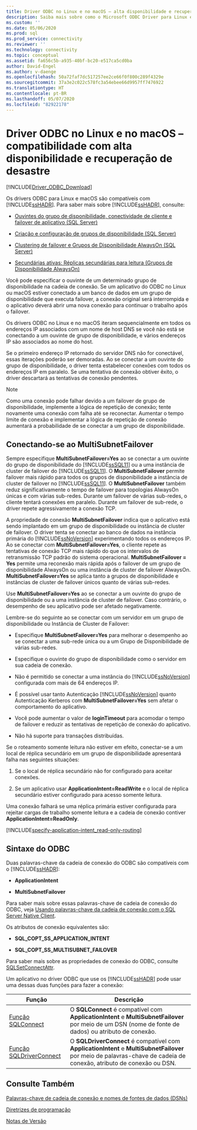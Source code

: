 ```yaml
---
title: Driver ODBC no Linux e no macOS – alta disponibilidade e recuperação de desastre
description: Saiba mais sobre como o Microsoft ODBC Driver para Linux e macOS é compatível com Grupos de Disponibilidade AlwaysOn.
ms.custom: ''
ms.date: 05/06/2020
ms.prod: sql
ms.prod_service: connectivity
ms.reviewer: ''
ms.technology: connectivity
ms.topic: conceptual
ms.assetid: fa656c5b-a935-40bf-bc20-e517ca5cd0ba
author: David-Engel
ms.author: v-daenge
ms.openlocfilehash: 50a72faf7dc517257ee2ce66f0f800c289f4329e
ms.sourcegitcommit: 37a3e2c022c578fc3a54ebee66d9957ff7476922
ms.translationtype: HT
ms.contentlocale: pt-BR
ms.lasthandoff: 05/07/2020
ms.locfileid: "82922178"
---
```

# <a name="odbc-driver-on-linux-and-macos-support-for-high-availability-and-disaster-recovery"></a>Driver ODBC no Linux e no macOS – compatibilidade com alta disponibilidade e recuperação de desastre
[!INCLUDE[Driver_ODBC_Download](../../../includes/driver_odbc_download.md)]

Os drivers ODBC para Linux e macOS são compatíveis com [!INCLUDE[ssHADR](../../../includes/sshadr_md.md)]. Para saber mais sobre [!INCLUDE[ssHADR](../../../includes/sshadr_md.md)], consulte:  
  
-   [Ouvintes do grupo de disponibilidade, conectividade de cliente e failover de aplicativo (SQL Server)](../../../database-engine/availability-groups/windows/listeners-client-connectivity-application-failover.md)  
  
-   [Criação e configuração de grupos de disponibilidade (SQL Server)](../../../database-engine/availability-groups/windows/creation-and-configuration-of-availability-groups-sql-server.md)  
  
-   [Clustering de failover e Grupos de Disponibilidade AlwaysOn (SQL Server)](../../../database-engine/availability-groups/windows/failover-clustering-and-always-on-availability-groups-sql-server.md)  
  
-   [Secundárias ativas: Réplicas secundárias para leitura (Grupos de Disponibilidade AlwaysOn)](../../../database-engine/availability-groups/windows/active-secondaries-readable-secondary-replicas-always-on-availability-groups.md)  
  
Você pode especificar o ouvinte de um determinado grupo de disponibilidade na cadeia de conexão. Se um aplicativo do ODBC no Linux ou macOS estiver conectado a um banco de dados em um grupo de disponibilidade que executa failover, a conexão original será interrompida e o aplicativo deverá abrir uma nova conexão para continuar o trabalho após o failover.

Os drivers ODBC no Linux e no macOS iteram sequencialmente em todos os endereços IP associados com um nome de host DNS se você não está se conectando a um ouvinte de grupo de disponibilidade, e vários endereços IP são associados ao nome do host.

Se o primeiro endereço IP retornado do servidor DNS não for conectável, essas iterações poderão ser demoradas. Ao se conectar a um ouvinte do grupo de disponibilidade, o driver tenta estabelecer conexões com todos os endereços IP em paralelo. Se uma tentativa de conexão obtiver êxito, o driver descartará as tentativas de conexão pendentes.

> [!NOTE]  
> Como uma conexão pode falhar devido a um failover de grupo de disponibilidade, implemente a lógica de repetição de conexão; tente novamente uma conexão com falha até se reconectar. Aumentar o tempo limite de conexão e implementar a lógica de repetição de conexão aumentará a probabilidade de se conectar a um grupo de disponibilidade.

## <a name="connecting-with-multisubnetfailover"></a>Conectando-se ao MultiSubnetFailover

Sempre especifique **MultiSubnetFailover=Yes** ao se conectar a um ouvinte do grupo de disponibilidade do [!INCLUDE[ssSQL11](../../../includes/sssql11-md.md)] ou a uma instância de cluster de failover do [!INCLUDE[ssSQL11](../../../includes/sssql11-md.md)]. O **MultiSubnetFailover** permite failover mais rápido para todos os grupos de disponibilidade a instância de cluster de failover no [!INCLUDE[ssSQL11](../../../includes/sssql11-md.md)]. O **MultiSubnetFailover** também reduz significativamente o tempo de failover para topologias AlwaysOn únicas e com várias sub-redes. Durante um failover de várias sub-redes, o cliente tentará conexões em paralelo. Durante um failover de sub-rede, o driver repete agressivamente a conexão TCP.

A propriedade de conexão **MultiSubnetFailover** indica que o aplicativo está sendo implantado em um grupo de disponibilidade ou instância de cluster de failover. O driver tenta se conectar ao banco de dados na instância primária do [!INCLUDE[ssNoVersion](../../../includes/ssnoversion-md.md)] experimentando todos os endereços IP. Ao se conectar com **MultiSubnetFailover=Yes**, o cliente repete as tentativas de conexão TCP mais rápido do que os intervalos de retransmissão TCP padrão do sistema operacional. **MultiSubnetFailover = Yes** permite uma reconexão mais rápida após o failover de um grupo de disponibilidade AlwaysOn ou uma instância de cluster de failover AlwaysOn. **MultiSubnetFailover=Yes** se aplica tanto a grupos de disponibilidade e instâncias de cluster de failover únicos quanto de várias sub-redes.  

Use **MultiSubnetFailover=Yes** ao se conectar a um ouvinte do grupo de disponibilidade ou a uma instância de cluster de failover. Caso contrário, o desempenho de seu aplicativo pode ser afetado negativamente.

Lembre-se do seguinte ao se conectar com um servidor em um grupo de disponibilidade ou Instância de Cluster de Failover:
  
-   Especifique **MultiSubnetFailover=Yes** para melhorar o desempenho ao se conectar a uma sub-rede única ou a um Grupo de Disponibilidade de várias sub-redes.

-   Especifique o ouvinte do grupo de disponibilidade como o servidor em sua cadeia de conexão.
  
-   Não é permitido se conectar a uma instância do [!INCLUDE[ssNoVersion](../../../includes/ssnoversion-md.md)] configurada com mais de 64 endereços IP.

-   É possível usar tanto Autenticação [!INCLUDE[ssNoVersion](../../../includes/ssnoversion-md.md)] quanto Autenticação Kerberos com **MultiSubnetFailover=Yes** sem afetar o comportamento do aplicativo.

-   Você pode aumentar o valor de **loginTimeout** para acomodar o tempo de failover e reduzir as tentativas de repetição de conexão do aplicativo.

-   Não há suporte para transações distribuídas.  
  
Se o roteamento somente leitura não estiver em efeito, conectar-se a um local de réplica secundário em um grupo de disponibilidade apresentará falha nas seguintes situações:  
  
1.  Se o local de réplica secundário não for configurado para aceitar conexões.  
  
2.  Se um aplicativo usar **ApplicationIntent=ReadWrite** e o local de réplica secundário estiver configurado para acesso somente leitura.  
  
Uma conexão falhará se uma réplica primária estiver configurada para rejeitar cargas de trabalho somente leitura e a cadeia de conexão contiver **ApplicationIntent=ReadOnly**.  


[!INCLUDE[specify-application-intent_read-only-routing](~/includes/paragraph-content/specify-application-intent-read-only-routing.md)]


## <a name="odbc-syntax"></a>Sintaxe do ODBC

Duas palavras-chave da cadeia de conexão do ODBC são compatíveis com o [!INCLUDE[ssHADR](../../../includes/sshadr_md.md)]:  
  
-   **ApplicationIntent**  
  
-   **MultiSubnetFailover**  
  
Para saber mais sobre essas palavras-chave de cadeia de conexão do ODBC, veja [Usando palavras-chave da cadeia de conexão com o SQL Server Native Client](../../../relational-databases/native-client/applications/using-connection-string-keywords-with-sql-server-native-client.md).  
  
Os atributos de conexão equivalentes são:
  
-   **SQL_COPT_SS_APPLICATION_INTENT**  
  
-   **SQL_COPT_SS_MULTISUBNET_FAILOVER**  
  
Para saber mais sobre as propriedades de conexão do ODBC, consulte [SQLSetConnectAttr](../../../relational-databases/native-client-odbc-api/sqlsetconnectattr.md).  
  
Um aplicativo no driver ODBC que use os [!INCLUDE[ssHADR](../../../includes/sshadr_md.md)] pode usar uma dessas duas funções para fazer a conexão:  
  
|Função|Descrição|  
|------------|---------------|  
|[Função SQLConnect](../../../odbc/reference/syntax/sqlconnect-function.md)|O **SQLConnect** é compatível com **ApplicationIntent** e **MultiSubnetFailover** por meio de um DSN (nome de fonte de dados) ou atributo de conexão.|  
|[Função SQLDriverConnect](../../../odbc/reference/syntax/sqldriverconnect-function.md)|O **SQLDriverConnect** é compatível com **ApplicationIntent** e **MultiSubnetFailover** por meio de palavras-chave de cadeia de conexão, atributo de conexão ou DSN.|
  
## <a name="see-also"></a>Consulte Também  

[Palavras-chave de cadeia de conexão e nomes de fontes de dados (DSNs)](../../../connect/odbc/linux-mac/connection-string-keywords-and-data-source-names-dsns.md)

[Diretrizes de programação](../../../connect/odbc/linux-mac/programming-guidelines.md)

[Notas de Versão](../../../connect/odbc/linux-mac/release-notes-odbc-sql-server-linux-mac.md)  
